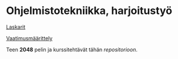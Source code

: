 # Ohjelmistotekniikka, harjoitustyö

[Laskarit](laskarit/)

[Vaatimusmäärittely](dokumentaatio/vaatimusmaarittely.md)

Teen **2048** pelin ja kurssitehtävät tähän *repositorioon*.

